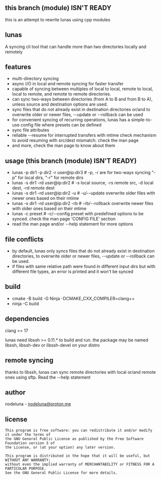 ## this branch (module) ISN'T READY

this is an attempt to rewrite lunas using cpp modules

## lunas

A syncing cli tool that can handle more than two directories locally and remotely

## features

* multi-directory syncing
* async I/O in local and remote syncing for faster transfer
* capable of syncing between multiples of local to local, remote to local, local to remote, and remote to remote directories.
* can sync two-ways between directories (from A to B and from B to A), unless source and destination options are used.
* sync files that do not already exist in destination directories or/and to overwrite older or newer files, --update or --rollback can be used
* for convenient syncing of recurring operations, lunas has a simple-to-use config file where presets can be defined
* sync file attributes
* reliable --resume for interrupted transfers with mtime check mechanism to avoid resuming with src/dest mismatch. check the man page
* and more, check the man page to know about them

## usage (this branch (module) ISN'T READY)

* lunas -p dir1 -p dir2 -r user@ip:dir3     # -p, -r are for two-ways syncing "-p" for local dirs, "-r" for remote dirs
* lunas -s dir1 -rd user@ip:dir2            # -s local source, -rs remote src, -d local dest, -rd remote dest
* lunas -s dir1 -rd user@ip:dir2 -u         # -u/--update overwrite older files with newer ones based on their mtime
* lunas -s dir1 -rd user@ip:dir2 -rb        # -rb/--rollback overwrite newer files with older ones based on their mtime
* lunas -c preset                           # -c/--config preset with predefined options to be synced. check the man page 'CONFIG FILE' section
* read the man page and/or --help statement for more options

## file conflicts

* by default, lunas only syncs files that do not already exist in destination directories, to overwrite older or newer files, --update or --rollback can be used.
* if files with same relative path were found in different input dirs but with different file types, an error is printed and it won't be synced

## build

* cmake -B build -G Ninja -DCMAKE_CXX_COMPILER=clang++
* ninja -C build

## dependencies

clang >= 17

lunas need libssh >= 0.11.* to build and run. the package may be named libssh, libssh-dev or libssh-devel on your distro

## remote syncing

thanks to libssh, lunas can sync remote directories with local or/and remote ones using sftp. Read the --help statement

## author

nodeluna - nodeluna@proton.me

## license
    This program is free software: you can redistribute it and/or modify it under the terms of
    the GNU General Public License as published by the Free Software Foundation version 3 of
    the License, or (at your option) any later version.

    This program is distributed in the hope that it will be useful, but WITHOUT ANY WARRANTY;
    without even the implied warranty of MERCHANTABILITY or FITNESS FOR A PARTICULAR PURPOSE.
    See the GNU General Public License for more details.

